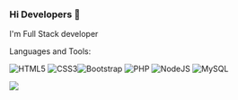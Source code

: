 ### Hi Developers 👋




I'm
Full Stack developer

Languages and Tools: 

 <img alt="HTML5" src="https://img.shields.io/badge/html5-%23E34F26.svg?style=flat-square&logo=html5&logoColor=white"/> <img alt="CSS3" src="https://img.shields.io/badge/css3-%231572B6.svg?style=flat-square&logo=css3&logoColor=white"/><img alt="Bootstrap" src="https://img.shields.io/badge/bootstrap-%23563D7C.svg?style=flat-square&logo=bootstrap&logoColor=white"/>  <img alt="PHP" src="https://img.shields.io/badge/php-%23777BB4.svg?style=flat-square&logo=php&logoColor=white"/> <img alt="NodeJS" src="https://img.shields.io/badge/node.js-%2343853D.svg?style=flat-square&logo=node-dot-js&logoColor=white"/> <img alt="MySQL" src="https://img.shields.io/badge/mysql-%2300f.svg?style=flat-square&logo=mysql&logoColor=white"/>






![](https://activity-graph.herokuapp.com/graph?username=Annapurna2703&theme=react-dark&area=true)
<!--


Here are some ideas to get you started:

- 🔭 I’m currently working on ...
- 🌱 I’m currently learning ...
- 👯 I’m looking to collaborate on ...
- 🤔 I’m looking for help with ...
- 💬 Ask me about ...
- 📫 How to reach me: ...
- 😄 Pronouns: ...
- ⚡ Fun fact: .....

-->
